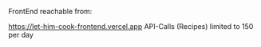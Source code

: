 FrontEnd reachable from:

https://let-him-cook-frontend.vercel.app
API-Calls (Recipes) limited to 150 per day

